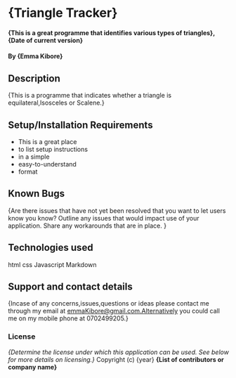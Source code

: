 # {Triangle Tracker}
#### {This is a great programme that identifies various types of triangles}, {Date of current version}
#### By **{Emma Kibore}**
## Description
{This is a programme that indicates whether a triangle is equilateral,Isosceles or Scalene.}
## Setup/Installation Requirements
* This is a great place
* to list setup instructions
* in a simple
* easy-to-understand
* format

## Known Bugs
{Are there issues that have not yet been resolved that you want to let users know you know? Outline any issues that would impact use of your application. Share any workarounds that are in place. }
## Technologies used
html
css
Javascript
Markdown
## Support and contact details
{Incase of any concerns,issues,questions or ideas please contact me through my email at emmaKibore@gmail.com.Alternatively you could call me on my mobile phone at 0702499205.}
### License
*{Determine the license under which this application can be used.  See below for more details on licensing.}*
Copyright (c) {year} **{List of contributors or company name}**
